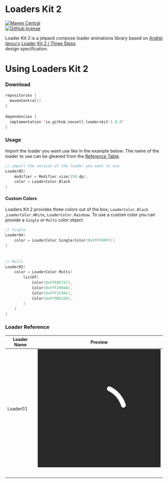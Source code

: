 # Loaders Kit 2

[![Maven Central](https://img.shields.io/maven-central/v/com.squareup.workflow1/workflow-core-jvm.svg?label=Maven%20Central)](https://central.sonatype.com/namespace/com.squareup.workflow1)  
[![GitHub license](https://img.shields.io/badge/license-Apache%20License%202.0-blue.svg?style=flat)](https://www.apache.org/licenses/LICENSE-2.0)

Loader Kit 2 is a jetpack compose loader animations library based on [Andrei Iancu's](https://www.figma.com/@iancu)  [Loader Kit 2 / Three Steps](https://www.figma.com/community/file/1113086966127751393/Loaders-Kit-2-%2F-Three-Steps)  
design specification.

# Using Loaders Kit 2

### Download

```kotlin
repositories {
  mavenCentral()
}

dependencies {
  implementation 'io.github.nouvell:loaderskit:1.0.0'
}
```

### Usage

Import the loader you want use like in the example below:
The name of the loader to use can be gleaned from the [Reference Table](https://github.com/Nouvell/LoadersKit/blob/main/README.md#loader-reference).

```kotlin
// import the version of the loader you want to use
Loader02(  
    modifier = Modifier.size(150.dp),
    color = LoaderColor.Black
)
```
#### Custom Colors

Loaders Kit 2 provides three colors out of the box; `LoaderColor.Black ` ,`LoaderColor.White`, `LoaderColor.Rainbow`. To use a custom color you can provide a `Single` or `Multi` color object.

```kotlin
// Single
Loader04(
    color = LoaderColor.Single(Color(0xFFFF00FF))
)


// Multi
Loader02( 
    color = LoaderColor.Multi(  
        listOf(  
            Color(0xFFEB5757),  
            Color(0xFFF2994A),  
            Color(0xFFF2C94C),  
            Color(0xFF9B51E0),  
        )  
    )  
)
```

### Loader Reference

| Loader Name | Preview |
|-------------|---------|
| Loader01    | ![Loader 01](https://github.com/Nouvell/LoadersKit/blob/main/resources/loader-01.gif)   |
|             |         |
|             |         |
|             |         |
|             |         |
|             |         |
